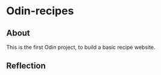 # Odin-recipes
## About
This is the first Odin project, to build a basic recipe website.
## Reflection